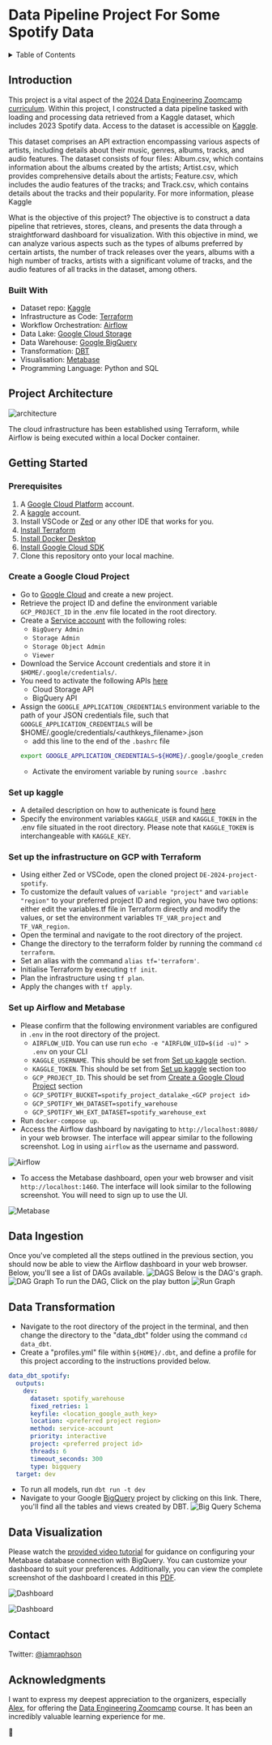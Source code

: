 # Data Pipeline Project For Some Spotify Data

<details>
    <summary>Table of Contents</summary>
    <ol>
        <li>
            <a href="#introduction">Introduction</a>
            <ul>
                <li><a href="#built-with">Built With</a></li>
            </ul>
        </li>
        <li>
            <a href="#project-architecture">Project Architecture</a>
        </li>
        <li>
             <a href="#getting-started">Getting Started</a>
             <ul>
                <li>
                <a href="#create-a-google-cloud-project">Create a Google Cloud Project<a>
                </li>
                <li>
                <a href="#set-up-kaggle">Set up Kaggle<a>
                </li>
                <li>
                    <a href="#set-up-the-infrastructure-on-GCP-with-terraform">Set up the infrastructure on GCP with Terraform</a>
                </li>
                <li>
                    <a href="#set-up-airflow-and-metabase">Set up Airflow and Metabase</a>
                </li>
            </ul>
        </li>
        <li>
            <a href="#data-ingestion">Data Ingestion</a>
        </li>
        <li>
            <a href="#data-transformation">Data Transformation</a>
        </li>
        <li>
            <a href="#data-visualization">Data Visualization</a>
        </li>
        <li>
            <a href="#contact">Contact</a>
        </li>
         <li>
            <a href="#acknowledgments">Acknowledgments</a>
        </li>
    </ol>
</details>

## Introduction

This project is a vital aspect of the [2024 Data Engineering Zoomcamp curriculum](https://github.com/DataTalksClub/data-engineering-zoomcamp). Within this project, I constructed a data pipeline tasked with loading and processing data retrieved from a Kaggle dataset, which includes 2023 Spotify data. Access to the dataset is accessible on [Kaggle](https://www.kaggle.com/datasets/tonygordonjr/spotify-dataset-2023).

This dataset comprises an API extraction encompassing various aspects of artists, including details about their music, genres, albums, tracks, and audio features. The dataset consists of four files: Album.csv, which contains information about the albums created by the artists; Artist.csv, which provides comprehensive details about the artists; Feature.csv, which includes the audio features of the tracks; and Track.csv, which contains details about the tracks and their popularity. For more information, please Kaggle

What is the objective of this project? The objective is to construct a data pipeline that retrieves, stores, cleans, and presents the data through a straightforward dashboard for visualization. With this objective in mind, we can analyze various aspects such as the types of albums preferred by certain artists, the number of track releases over the years, albums with a high number of tracks, artists with a significant volume of tracks, and the audio features of all tracks in the dataset, among others.

### Built With

- Dataset repo: [Kaggle](https://www.kaggle.com)
- Infrastructure as Code: [Terraform](https://www.terraform.io/)
- Workflow Orchestration: [Airflow](https://airflow.apache.org)
- Data Lake: [Google Cloud Storage](https://cloud.google.com/storage)
- Data Warehouse: [Google BigQuery](https://cloud.google.com/bigquery)
- Transformation: [DBT](https://www.getdbt.com/)
- Visualisation: [Metabase](https://www.metabase.com/)
- Programming Language: Python and SQL

## Project Architecture

![architecture](./screenshots/architecture.png)

The cloud infrastructure has been established using Terraform, while Airflow is being executed within a local Docker container.

## Getting Started

### Prerequisites

1. A [Google Cloud Platform](https://cloud.google.com/) account.
2. A [kaggle](https://www.kaggle.com/) account.
3. Install VSCode or [Zed](https://zed.dev/) or any other IDE that works for you.
4. [Install Terraform](https://www.terraform.io/downloads)
5. [Install Docker Desktop](https://docs.docker.com/get-docker/)
6. [Install Google Cloud SDK](https://cloud.google.com/sdk)
7. Clone this repository onto your local machine.

### Create a Google Cloud Project

- Go to [Google Cloud](https://console.cloud.google.com/) and create a new project.
- Retrieve the project ID and define the environment variable `GCP_PROJECT_ID` in the .env file located in the root directory.
- Create a [Service account](https://cloud.google.com/iam/docs/service-account-overview) with the following roles:
  - `BigQuery Admin`
  - `Storage Admin`
  - `Storage Object Admin`
  - `Viewer`
- Download the Service Account credentials and store it in `$HOME/.google/credentials/`.
- You need to activate the following APIs [here](https://console.cloud.google.com/apis/library/browse)
  - Cloud Storage API
  - BigQuery API
- Assign the `GOOGLE_APPLICATION_CREDENTIALS` environment variable to the path of your JSON credentials file, such that `GOOGLE_APPLICATION_CREDENTIALS` will be $HOME/.google/credentials/<authkeys_filename>.json
  - add this line to the end of the `.bashrc` file
  ```bash
  export GOOGLE_APPLICATION_CREDENTIALS=${HOME}/.google/google_credentials.json
  ```
  - Activate the enviroment variable by runing `source .bashrc`

### Set up kaggle

- A detailed description on how to authenicate is found [here](https://www.kaggle.com/docs/api)
- Specify the environment variables `KAGGLE_USER` and `KAGGLE_TOKEN` in the .env file situated in the root directory. Please note that `KAGGLE_TOKEN` is interchangeable with `KAGGLE_KEY`.

### Set up the infrastructure on GCP with Terraform

- Using either Zed or VSCode, open the cloned project `DE-2024-project-spotify`.
- To customize the default values of `variable "project"` and `variable "region"` to your preferred project ID and region, you have two options: either edit the variables.tf file in Terraform directly and modify the values, or set the environment variables `TF_VAR_project` and `TF_VAR_region`.
- Open the terminal and navigate to the root directory of the project.
- Change the directory to the terraform folder by running the command `cd terraform`.
- Set an alias with the command `alias tf='terraform'`.
- Initialise Terraform by executing `tf init`.
- Plan the infrastructure using `tf plan`.
- Apply the changes with `tf apply`.

### Set up Airflow and Metabase

- Please confirm that the following environment variables are configured in `.env` in the root directory of the project.
  - `AIRFLOW_UID`. You can use run `echo -e "AIRFLOW_UID=$(id -u)" > .env` on your CLI
  - `KAGGLE_USERNAME`. This should be set from [Set up kaggle](#set-up-kaggle) section.
  - `KAGGLE_TOKEN`. This should be set from [Set up kaggle](#set-up-kaggle) section too
  - `GCP_PROJECT_ID`. This should be set from [Create a Google Cloud Project](#create-a-google-cloud-project) section
  - `GCP_SPOTIFY_BUCKET=spotify_project_datalake_<GCP project id>`
  - `GCP_SPOTIFY_WH_DATASET=spotify_warehouse`
  - `GCP_SPOTIFY_WH_EXT_DATASET=spotify_warehouse_ext`
- Run `docker-compose up`.
- Access the Airflow dashboard by navigating to `http://localhost:8080/` in your web browser. The interface will appear similar to the following screenshot. Log in using `airflow` as the username and password.

![Airflow](./screenshots/airflow_home.png)

- To access the Metabase dashboard, open your web browser and visit `http://localhost:1460`. The interface will look similar to the following screenshot. You will need to sign up to use the UI.

![Metabase](./screenshots/metabase_home.png)

## Data Ingestion

Once you've completed all the steps outlined in the previous section, you should now be able to view the Airflow dashboard in your web browser. Below, you'll see a list of DAGs available.
![DAGS](./screenshots/airflow_index.png)
Below is the DAG's graph.
![DAG Graph](./screenshots/airflow_graph.png)
To run the DAG, Click on the play button
![Run Graph](./screenshots/airflow_run.png)

## Data Transformation

- Navigate to the root directory of the project in the terminal, and then change the directory to the "data_dbt" folder using the command `cd data_dbt`.
- Create a "profiles.yml" file within `${HOME}/.dbt`, and define a profile for this project according to the instructions provided below.

```yaml
data_dbt_spotify:
  outputs:
    dev:
      dataset: spotify_warehouse
      fixed_retries: 1
      keyfile: <location_google_auth_key>
      location: <preferred project region>
      method: service-account
      priority: interactive
      project: <preferred project id>
      threads: 6
      timeout_seconds: 300
      type: bigquery
  target: dev
```

- To run all models, run `dbt run -t dev`
- Navigate to your Google [BigQuery](https://console.cloud.google.com/bigquery) project by clicking on this link. There, you'll find all the tables and views created by DBT.
  ![Big Query Schema](./screenshots/BigQuery.png)

## Data Visualization

Please watch the [provided video tutorial](https://youtu.be/BnLkrA7a6gM&) for guidance on configuring your Metabase database connection with BigQuery. You can customize your dashboard to suit your preferences. Additionally, you can view the complete screenshot of the dashboard I created in this [PDF](./screenshots/DE_2024_spotify_1.pdf).

![Dashboard](./screenshots/dashboard_1.png)

![Dashboard](./screenshots/dashboard_2.png)

## Contact

Twitter: [@iamraphson](https://twitter.com/iamraphson)

## Acknowledgments

I want to express my deepest appreciation to the organizers, especially [Alex](https://www.linkedin.com/in/agrigorev/), for offering the [Data Engineering Zoomcamp](https://github.com/DataTalksClub/data-engineering-zoomcamp) course. It has been an incredibly valuable learning experience for me.

🦅

